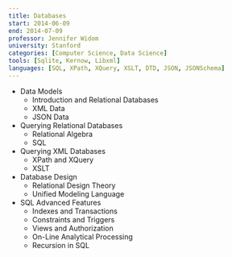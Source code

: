 ```yaml
---
title: Databases
start: 2014-06-09
end: 2014-07-09
professor: Jennifer Widom
university: Stanford
categories: [Computer Science, Data Science]
tools: [Sqlite, Kernow, Libxml]
languages: [SQL, XPath, XQuery, XSLT, DTD, JSON, JSONSchema]
---
```

- Data Models
    - Introduction and Relational Databases
    - XML Data
    - JSON Data
- Querying Relational Databases
    - Relational Algebra
    - SQL
- Querying XML Databases
    - XPath and XQuery
    - XSLT
- Database Design
    - Relational Design Theory
    - Unified Modeling Language
- SQL Advanced Features
    - Indexes and Transactions
    - Constraints and Triggers
    - Views and Authorization
    - On-Line Analytical Processing
    - Recursion in SQL
